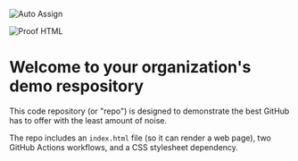 ![Auto Assign](https://github.com/Kypria-LLC/demo-repository/actions/workflows/auto-assign.yml/badge.svg)

![Proof HTML](https://github.com/Kypria-LLC/demo-repository/actions/workflows/proof-html.yml/badge.svg)

# Welcome to your organization's demo respository
This code repository (or "repo") is designed to demonstrate the best GitHub has to offer with the least amount of noise.

The repo includes an `index.html` file (so it can render a web page), two GitHub Actions workflows, and a CSS stylesheet dependency.
